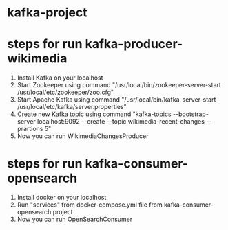 # kafka-project
# steps for run kafka-producer-wikimedia
1. Install Kafka on your localhost
2. Start Zookeeper using command "/usr/local/bin/zookeeper-server-start /usr/local/etc/zookeeper/zoo.cfg"
3. Start Apache Kafka using command "/usr/local/bin/kafka-server-start /usr/local/etc/kafka/server.properties"
4. Create new Kafka topic using command "kafka-topics --bootstrap-server localhost:9092 --create --topic wikimedia-recent-changes -- prartions 5"
5. Now you can run WikimediaChangesProducer

# steps for run kafka-consumer-opensearch
1. Install docker on your localhost
2. Run "services" from docker-compose.yml file from kafka-consumer-opensearch project
3. Now you can run OpenSearchConsumer
